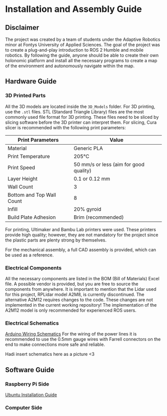 # Installation and Assembly Guide

## Disclaimer

The project was created by a team of students under the Adaptive Robotics minor at Fontys University of Applied Sciences. The goal of the project was to create a plug-and-play introduction to ROS 2 Humble and mobile robotics. By following the guide, anyone should be able to create their own holonomic platform and install all the necessary programs to create a map of the environment and autonomously navigate within the map.

## Hardware Guide

### 3D Printed Parts

All the 3D models are located inside the `3D_Models` folder. For 3D printing, use the `.stl` files. STL (Standard Triangle Library) files are the most commonly used file format for 3D printing. These files need to be sliced by slicing software before the 3D printer can interpret them. For slicing, Cura slicer is recommended with the following print parameters:

| Print Parameters           | Value                                  |
| -------------------------- | -------------------------------------- |
| Material                   | Generic PLA                            |
| Print Temperature          | 205°C                                  |
| Print Speed                | 50 mm/s or less (aim for good quality) |
| Layer Height               | 0.1 or 0.12 mm                         |
| Wall Count                 | 3                                      |
| Bottom and Top Wall Count  | 8                                      |
| Infill                     | 20% gyroid                             |
| Build Plate Adhesion       | Brim (recommended)                     |

For printing, Ultimaker and Bambu Lab printers were used. These printers provide high quality; however, they are not mandatory for the project since the plastic parts are plenty strong by themselves.

For the mechanical assembly, a full CAD assembly is provided, which can be used as a reference.

### Electrical Components

All the necessary components are listed in the BOM (Bill of Materials) Excel file. A possible vendor is provided, but you are free to source the components from anywhere. It is important to mention that the Lidar used for this project, RPLidar model A2M8, is currently discontinued. The alternative A2M12 requires changes to the code. These changes are not implemented in the current working repository! The implementation of the A2M12 model is only recommended for experienced ROS users.

### Electrical Schematics
[Arduino Wiring Schematics](Arduino_Code/README.md)
For the wiring of the power lines it is recommended to use the 0.5mm gauge wires with Farrell connectors on the end to make connections more safe and reliable. 

Hadi insert schematics here as a picture <3

## Software Guide

### Raspberry Pi Side

[Ubuntu Installation Guide](https://raspberrytips.com/headless-ubuntu-server-installation/)

### Computer Side
